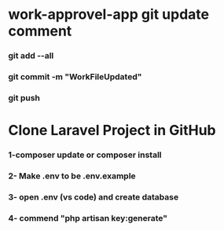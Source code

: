 # work-approvel-app git update comment 



### git add --all
###  git commit -m "WorkFileUpdated"

### git push


# Clone Laravel Project in GitHub

### 1-composer update or composer install
### 2- Make .env to be .env.example
### 3- open .env (vs code) and create database
### 4- commend "php artisan key:generate"
